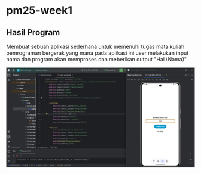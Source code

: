 # pm25-week1

## Hasil Program

Membuat sebuah aplikasi sederhana untuk memenuhi tugas mata kuliah pemrograman bergerak yang mana pada aplikasi ini user melakukan input nama dan program akan memproses dan meberikan output "Hai (Nama)"

![Hasil Run](resultProgram.png)
